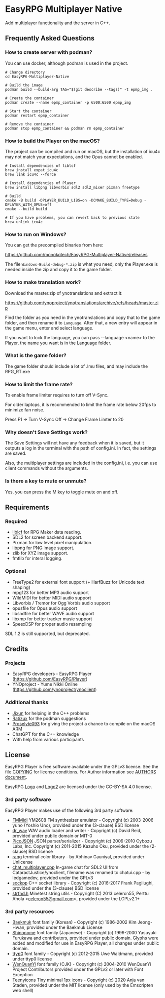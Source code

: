 # EasyRPG Multiplayer Native

Add multiplayer functionality and the server in C++.


## Frequently Asked Questions

### How to create server with podman?

You can use docker, although podman is used in the project.

```
# Change directory
cd EasyRPG-Multiplayer-Native

# Build the image
podman build --build-arg TAG="$(git describe --tags)" -t epmp_img .

# Create the container
podman create --name epmp_container -p 6500:6500 epmp_img

# Start the container
podman restart epmp_container

# Remove the container
podman stop epmp_container && podman rm epmp_container
```

### How to build the Player on the macOS?

The project can be compiled and run on macOS, but the installation of
 icu4c may not match your expectations, and the Opus cannot be enabled.

```
# Install dependencies of liblcf
brew install expat icu4c
brew link icu4c --force

# Install dependencies of Player
brew install libpng libvorbis sdl2 sdl2_mixer pixman freetype

# Build
cmake -B build -DPLAYER_BUILD_LIBS=on -DCMAKE_BUILD_TYPE=Debug -DPLAYER_WITH_OPUS=off
cmake --build build

# If you have problems, you can revert back to previous state
brew unlink icu4c
```

### How to run on Windows?

You can get the precompiled binaries from here:

https://github.com/monokotech/EasyRPG-Multiplayer-Native/releases

The file `Windows-Build-debug-*.zip` is what you need, only the Player.exe is
 needed inside the zip and copy it to the game folder.

### How to make translation work?

Download the master.zip of ynotranslations and extract it:

https://github.com/ynoproject/ynotranslations/archive/refs/heads/master.zip

Find the folder as you need in the ynotranslations and copy that to the game folder,
 and then rename it to `Language`. After that, a new entry will appear in the game menu,
 enter and select language.

If you want to lock the language, you can pass --language \<name\> to the Player, the name
 you want is in the Language folder.

### What is the game folder?

The game folder should include a lot of .lmu files, and may include the RPG\_RT.exe

### How to limit the frame rate?

To enable frame limiter requires to turn off V-Sync.

For older laptops, it is recommended to limit the frame rate below 20fps
 to minimize fan noise.

Press F1 -> Turn V-Sync Off -> Change Frame Limter to 20

### Why doesn't Save Settings work?

The Save Settings will not have any feedback when it is saved, but it outputs
 a log in the terminal with the path of config.ini. In fact, the settings are saved.

Also, the multiplayer settings are included in the config.ini, i.e. you can use
 client commands without the arguments.

### Is there a key to mute or unmute?

Yes, you can press the M key to toggle mute on and off.


## Requirements

### Required

- [liblcf] for RPG Maker data reading.
- SDL2 for screen backend support.
- Pixman for low level pixel manipulation.
- libpng for PNG image support.
- zlib for XYZ image support.
- fmtlib for interal logging.

### Optional

- FreeType2 for external font support (+ HarfBuzz for Unicode text shaping)
- mpg123 for better MP3 audio support
- WildMIDI for better MIDI audio support
- Libvorbis / Tremor for Ogg Vorbis audio support
- opusfile for Opus audio support
- libsndfile for better WAVE audio support
- libxmp for better tracker music support
- SpeexDSP for proper audio resampling

SDL 1.2 is still supported, but deprecated.


## Credits

### Projects

- EasyRPG developers - EasyRPG Player (https://github.com/EasyRPG/Player)
- YNOproject - Yume Nikki Online (https://github.com/ynoproject/ynoclient)

### Additional thanks

- [Jixun](https://github.com/jixunmoe) for helping in the C++ problems
- [Ratizux](https://github.com/Ratizux) for the podman suggestions
- [Proselyte093](https://github.com/Proselyte093) for giving the project a chance to compile on the macOS ARM
- ChatGPT for the C++ knowledge
- With help from various participants


## License

EasyRPG Player is free software available under the GPLv3 license. See the file
[COPYING] for license conditions. For Author information see [AUTHORS document].

EasyRPG [Logo] and [Logo2] are licensed under the CC-BY-SA 4.0 license.

### 3rd party software

EasyRPG Player makes use of the following 3rd party software:

* [FMMidi] YM2608 FM synthesizer emulator - Copyright (c) 2003-2006 yuno
  (Yoshio Uno), provided under the (3-clause) BSD license
* [dr_wav] WAV audio loader and writer - Copyright (c) David Reid, provided
  under public domain or MIT-0
* [PicoJSON] JSON parser/serializer - Copyright (c) 2009-2010 Cybozu Labs, Inc.
  Copyright (c) 2011-2015 Kazuho Oku, provided under the (2-clause) BSD license
* [rang] terminal color library - by Abhinav Gauniyal, provided under Unlicense
* [chat_multiplayer.cpp] In-game chat for SDL2 UI from CataractJustice/ynoclient,
  filename was renamed to chatui.cpp - by ledgamedev, provided under the GPLv3
* [sockpp] C++ socket library - Copyright (c) 2016-2017 Frank Pagliughi, provided
  under the (3-clause) BSD license
* [strfnd.h] Minetest string utils - Copyright (C) 2013 celeron55,
  Perttu Ahola \<celeron55@gmail.com\>, provided under the LGPLv2.1+

### 3rd party resources

* [Baekmuk] font family (Korean) - Copyright (c) 1986-2002 Kim Jeong-Hwan,
  provided under the Baekmuk License
* [Shinonome] font family (Japanese) - Copyright (c) 1999-2000 Yasuyuki
  Furukawa and contributors, provided under public domain. Glyphs were added
  and modified for use in EasyRPG Player, all changes under public domain.
* [ttyp0] font family - Copyright (c) 2012-2015 Uwe Waldmann, provided under
  ttyp0 license
* [WenQuanYi] font family (CJK) - Copyright (c) 2004-2010 WenQuanYi Project
  Contributors provided under the GPLv2 or later with Font Exception
* [Teenyicons] Tiny minimal 1px icons - Copyright (c) 2020 Anja van Staden,
  provided under the MIT license (only used by the Emscripten web shell)

[liblcf]: https://github.com/EasyRPG/liblcf
[BUILDING document]: docs/BUILDING.md
[#easyrpg at irc.libera.chat]: https://kiwiirc.com/nextclient/#ircs://irc.libera.chat/#easyrpg?nick=rpgguest??
[COPYING]: COPYING
[AUTHORS document]: docs/AUTHORS.md
[Logo]: resources/logo.png
[Logo2]: resources/logo2.png
[FMMidi]: http://unhaut.epizy.com/fmmidi
[dr_wav]: https://github.com/mackron/dr_libs
[PicoJSON]: https://github.com/kazuho/picojson
[rang]: https://github.com/agauniyal/rang
[chat_multiplayer.cpp]: https://github.com/CataractJustice/ynoclient
[sockpp]: https://github.com/fpagliughi/sockpp
[strfnd.h]: https://github.com/minetest/minetest
[baekmuk]: https://kldp.net/baekmuk
[Shinonome]: http://openlab.ring.gr.jp/efont/shinonome
[ttyp0]: https://people.mpi-inf.mpg.de/~uwe/misc/uw-ttyp0
[WenQuanYi]: http://wenq.org
[Teenyicons]: https://github.com/teenyicons/teenyicons
